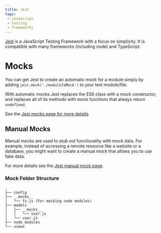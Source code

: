 ```yaml
---
title: Jest
tags: 
 - javascript
 - testing
 - frameworks
--- 
```


[Jest](https://jestjs.io/en/) is a JavaScript Testing Framework with a focus on simplicity. It is compatible with many frameworks (including node) and TypeScript.
<!--more-->
# Mocks

You can get Jest to create an automatic mock for a module simply by adding `jest.mock('./moduleToMock')` to your test module/file.

With automatic mocks Jest replaces the ES6 class with a mock constructor, and replaces all of its methods with mock functions that always return `undefined`.

See the [Jest mocks page for more details](https://jestjs.io/docs/en/es6-class-mocks).

## Manual Mocks

Manual mocks are used to *stub out* functionality with mock data. For example, instead of accessing a remote resource like a website or a database, you might want to create a manual mock that allows you to use fake data.

For more details see the [Jest manual mock page](https://jestjs.io/docs/en/manual-mocks).

### Mock Folder Structure

```
.
├── config
├── __mocks__
│   └── fs.js (For mocking node modules)
├── models
│   ├── __mocks__
│   │   └── user.js
│   └── user.js
├── node_modules
└── views
```
